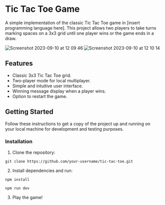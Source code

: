 # Tic Tac Toe Game

A simple implementation of the classic Tic Tac Toe game in [insert programming language here]. This project allows two players to take turns marking spaces on a 3x3 grid until one player wins or the game ends in a draw.

![Screenshot 2023-09-10 at 12 09 46](https://github.com/Mikael-Ronnberg/TicTacToe-React/assets/113439687/b39a53b7-691b-425f-b1d9-768560b4972b)
![Screenshot 2023-09-10 at 12 10 14](https://github.com/Mikael-Ronnberg/TicTacToe-React/assets/113439687/c3ec2003-b663-4951-b208-9bdb28b334f1)


## Features

- Classic 3x3 Tic Tac Toe grid.
- Two-player mode for local multiplayer.
- Simple and intuitive user interface.
- Winning message display when a player wins.
- Option to restart the game.

## Getting Started

Follow these instructions to get a copy of the project up and running on your local machine for development and testing purposes.

### Installation

1. Clone the repository:

```
git clone https://github.com/your-username/tic-tac-toe.git
```

2. Install dependencies and run:

```
npm install
```
```
npm run dev
```

3. Play the game!
